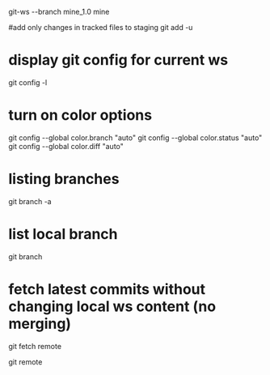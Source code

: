 git-ws --branch mine_1.0 mine

#add only changes in tracked files to staging
git add -u

# display git config for current ws
git config -l

# turn on color options
git config --global color.branch "auto"
git config --global color.status "auto"
git config --global color.diff "auto"

# listing branches
git branch -a

# list local branch
git branch

# fetch latest commits without changing local ws content (no merging)
git fetch remote

git remote
